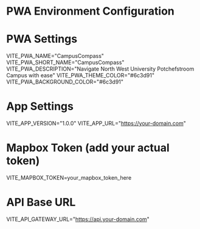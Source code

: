 # PWA Environment Configuration

# PWA Settings
VITE_PWA_NAME="CampusCompass"
VITE_PWA_SHORT_NAME="CampusCompass"
VITE_PWA_DESCRIPTION="Navigate North West University Potchefstroom Campus with ease"
VITE_PWA_THEME_COLOR="#6c3d91"
VITE_PWA_BACKGROUND_COLOR="#6c3d91"

# App Settings
VITE_APP_VERSION="1.0.0"
VITE_APP_URL="https://your-domain.com"

# Mapbox Token (add your actual token)
VITE_MAPBOX_TOKEN=your_mapbox_token_here

# API Base URL
VITE_API_GATEWAY_URL="https://api.your-domain.com"

